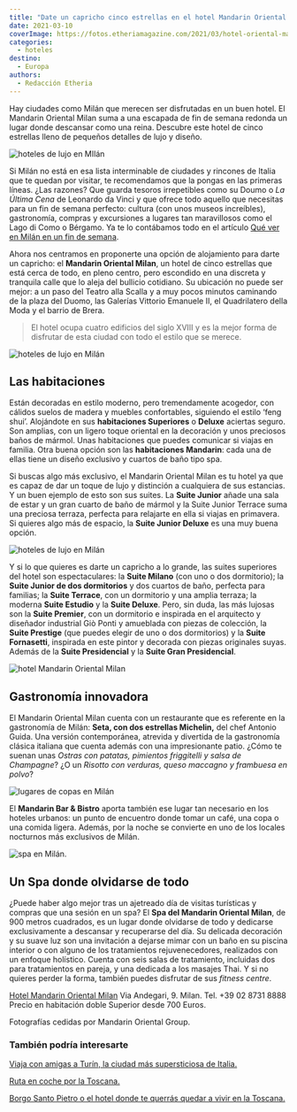 ```yaml
---
title: "Date un capricho cinco estrellas en el hotel Mandarin Oriental Milan"
date: 2021-03-10
coverImage: https://fotos.etheriamagazine.com/2021/03/hotel-oriental-mandarin-milan-fachada.jpg
categories: 
  - hoteles
destino: 
  - Europa
authors: 
  - Redacción Etheria
---
```


Hay ciudades como Milán que merecen ser disfrutadas en un buen hotel. El Mandarin Oriental Milan suma a una escapada de fin de semana redonda un lugar donde descansar como una reina. Descubre este hotel de cinco estrellas lleno de pequeños detalles de lujo y diseño.

![hoteles de lujo en MIlán](https://fotos.etheriamagazine.com/2021/03/hotel-oriental-mandarin-milan-fachada.jpg "Entrada del Mandarin Oriental Milan.")

Si Milán no está en esa lista interminable de ciudades y rincones de Italia que te 
quedan por visitar, te recomendamos que la pongas en las primeras líneas. ¿Las razones? 
Que guarda tesoros irrepetibles como su Doumo o _La Última Cena_ de Leonardo da Vinci y 
que ofrece todo aquello que necesitas para un fin de semana perfecto: cultura (con unos 
museos increíbles), gastronomía, compras y excursiones a lugares tan maravillosos como 
el Lago di Como o Bérgamo. Ya te lo contábamos todo en el artículo [Qué ver en Milán en 
un fin de semana](https://etheriamagazine.com/?s=milan). 

Ahora nos centramos en proponerte una opción de alojamiento para darte un capricho: el 
**Mandarin Oriental Milan**, un hotel de cinco estrellas que está cerca de todo, en 
pleno centro, pero escondido en una discreta y tranquila calle que lo aleja del bullicio 
cotidiano. Su ubicación no puede ser mejor: a un paso del Teatro alla Scalla y a muy 
pocos minutos caminando de la plaza del Duomo, las Galerías Vittorio Emanuele II, el 
Quadrilatero della Moda y el barrio de Brera. 

> El hotel ocupa cuatro edificios del siglo XVIII y es la mejor forma de disfrutar de esta 
> ciudad con todo el estilo que se merece. 

![hoteles de lujo en Milán](https://fotos.etheriamagazine.com/2021/03/hotel-mandarin-oriental-milan-room-deluxe.jpg "Habitación Deluxe.")

## Las habitaciones

Están decoradas en estilo moderno, pero tremendamente acogedor, con cálidos suelos de 
madera y muebles confortables, siguiendo el estilo ‘feng shui’. Alojándote en sus 
**habitaciones Superiores** o **Deluxe** aciertas seguro. Son amplias, con un ligero 
toque oriental en la decoración y unos preciosos baños de mármol. Unas habitaciones que 
puedes comunicar si viajas en familia. Otra buena opción son las **habitaciones 
Mandarin**: cada una de ellas tiene un diseño exclusivo y cuartos de baño tipo spa. 

Si buscas algo más exclusivo, el Mandarin Oriental Milan es tu hotel ya que es capaz de 
dar un toque de lujo y distinción a cualquiera de sus estancias. Y un buen ejemplo de 
esto son sus suites. La **Suite Junior** añade una sala de estar y un gran cuarto de 
baño de mármol y la Suite Junior Terrace suma una preciosa terraza, perfecta para 
relajarte en ella si viajas en primavera. Si quieres algo más de espacio, la **Suite 
Junior Deluxe** es una muy buena opción. 

![hoteles de lujo en Milán](https://fotos.etheriamagazine.com/2021/03/milan-madarin-oriental-suite-junior.jpg "Terraza de la Suite Junior Terrace.")

Y si lo que quieres es darte un capricho a lo grande, las suites superiores del hotel 
son espectaculares: la **Suite Milano** (con uno o dos dormitorio); la **Suite Junior de 
dos dormitorios** y dos cuartos de baño, perfecta para familias; la **Suite Terrace**, 
con un dormitorio y una amplia terraza; la moderna **Suite Estudio** y la **Suite 
Deluxe**. Pero, sin duda, las más lujosas son la **Suite Premier**, con un dormitorio e 
inspirada en el arquitecto y diseñador industrial Giò Ponti y amueblada con piezas de 
colección, la **Suite Prestige** (que puedes elegir de uno o dos dormitorios) y la 
**Suite Fornasetti**, inspirada en este pintor y decorada con piezas originales suyas. 
Además de la **Suite Presidencial** y la **Suite Gran Presidencial**. 

![hotel Mandarin Oriental Milan](https://fotos.etheriamagazine.com/2021/03/milan-mandarin-oriental-restaurante-seta.jpg "Restaurante Seta, con dos Estrellas Michelin.")

## Gastronomía innovadora

El Mandarin Oriental Milan cuenta con un restaurante que es referente en la gastronomía 
de Milán: **Seta, con dos estrellas Michelin,** del chef Antonio Guida. Una versión 
contemporánea, atrevida y divertida de la gastronomía clásica italiana que cuenta además 
con una impresionante patio. ¿Cómo te suenan unas _Ostras con patatas, pimientos 
friggitelli y salsa de Champagne_? ¿O un _Risotto con verduras, queso maccagno y 
frambuesa en polvo_? 

![lugares de copas en Milán](https://fotos.etheriamagazine.com/2021/03/hotel-milan-mandarin-oriental-bar-bistro.jpg "Barra del Mandarin Bar & Bistro.")

El **Mandarin Bar & Bistro** aporta también ese lugar tan necesario en los hoteles 
urbanos: un punto de encuentro donde tomar un café, una copa o una comida ligera. 
Además, por la noche se convierte en uno de los locales nocturnos más exclusivos de 
Milán. 

![spa en Milán.](https://fotos.etheriamagazine.com/2021/03/hotel-mandarin-oriental-milan-spa.jpg "Piscina del Spa.")

## Un Spa donde olvidarse de todo

¿Puede haber algo mejor tras un ajetreado día de visitas turísticas y compras que una 
sesión en un spa? El **Spa del Mandarin Oriental Milan**, de 900 metros cuadrados, es un 
lugar donde olvidarse de todo y dedicarse exclusivamente a descansar y recuperarse del 
día. Su delicada decoración y su suave luz son una invitación a dejarse mimar con un 
baño en su piscina interior o con alguno de los tratamientos rejuvenecedores, realizados 
con un enfoque holístico. Cuenta con seis salas de tratamiento, incluidas dos para 
tratamientos en pareja, y una dedicada a los masajes Thai. Y si no quieres perder la 
forma, también puedes disfrutar de sus _fitness centre_. 

[Hotel Mandarin Oriental 
Milan](https://www.mandarinoriental.es/milan/la-scala/luxury-hotel) Via Andegari, 9. 
Milan. Tel. +39 02 8731 8888 Precio en habitación doble Superior desde 700 Euros. 

Fotografías cedidas por Mandarin Oriental Group. 

### También podría interesarte

[Viaja con amigas a Turín, la ciudad más supersticiosa de 
Italia.](https://etheriamagazine.com/2019/12/16/que-ver-en-turin-en-un-viaje-con-amigas/) 

[Ruta en coche por la 
Toscana.](https://etheriamagazine.com/2018/05/10/toscana-en-coche/) 

[Borgo Santo Pietro o el hotel donde te querrás quedar a vivir en la 
Toscana.](https://etheriamagazine.com/2020/04/14/hotel-lujo-toscana-borgo-santo-pietro/)
